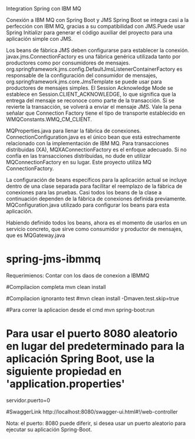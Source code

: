 Integration Spring con IBM MQ

Conexión a IBM MQ con Spring Boot y JMS Spring Boot se integra casi a la perfección con IBM MQ, gracias a su compatibilidad con JMS.Puede usar Spring Initializr para generar el código auxiliar del proyecto para una aplicación simple con JMS. 

Los beans de fábrica JMS deben configurarse para establecer la conexión. 
javax.jms.ConnectionFactory es una fábrica genérica utilizada tanto por productores como por consumidores de mensajes. org.springframework.jms.config.DefaultJmsListenerContainerFactory es responsable de la configuración del consumidor de mensajes, org.springframework.jms.core.JmsTemplate se puede usar para productores de mensajes simples. El Session Acknowledge Mode se establece en Session.CLIENT_ACKNOWLEDGE, lo que significa que la entrega del mensaje se reconoce como parte de la transacción. Si se revierte la transacción, se volverá a enviar el mensaje JMS. Vale la pena señalar que Connection Factory tiene el tipo de transporte establecido en WMQConstants.WMQ_CM_CLIENT.


MQProperties.java para llenar la fábrica de conexiones. ConnectionConfiguration.java es el único bean que está estrechamente relacionado con la implementación de IBM MQ. Para transacciones distribuidas (XA), MQXAConnectionFactory es el enfoque adecuado. Si no confía en las transacciones distribuidas, no dude en utilizar MQConnectionFactory en su lugar. Este proyecto utiliza MQ ConnectionFactory.

La configuración de beans específicos para la aplicación actual se incluye dentro de una clase separada para facilitar el reemplazo de la fábrica de conexiones para las pruebas. Casi todos los beans de la clase a continuación dependen de la fábrica de conexiones definida previamente. MQConfiguration.java utilizado para configurar los beans para esta aplicación.

Habiendo definido todos los beans, ahora es el momento de usarlos en un servicio concreto, que sirve como consumidor y productor de mensajes, que es MQGateway.java

# spring-jms-ibmmq

Requerimienos:
Contar con los daos de conexion a IBMMQ

#Compilacion completa
mvn clean install 

#Compilacion ignoranto test
#mvn clean install -Dmaven.test.skip=true

#Para correr la aplicacion desde el cmd
mvn spring-boot:run

# Para usar el puerto 8080 aleatorio en lugar del predeterminado para la aplicación Spring Boot, use la siguiente propiedad en 'application.properties'
servidor.puerto=0


#SwaggerLink
http://localhost:8080/swagger-ui.html#!/web-controller

Nota: el puerto: 8080 puede diferir, si desea usar un puerto aleatorio para ejecutar su aplicación Spring-Boot.
